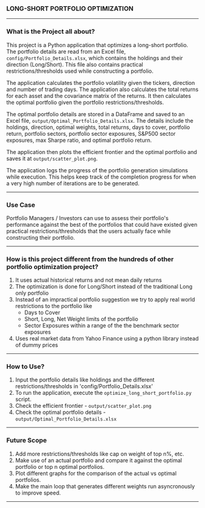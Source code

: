 ### LONG-SHORT PORTFOLIO OPTIMIZATION
-------------------------------------------------------------------------

### What is the Project all about?

This project is a Python application that optimizes a long-short portfolio. The portfolio details are read from an Excel file, `config/Portfolio_Details.xlsx`, which contains the holdings and their direction (Long/Short). This file also contains practical restrictions/thresholds used while constructing a portfolio.

The application calculates the portfolio volatility given the tickers, direction and number of trading days. The application also calculates the total returns for each asset and the covariance matrix of the returns. It then calculates the optimal portfolio given the portfolio restrictions/thresholds.

The optimal portfolio details are stored in a DataFrame and saved to an Excel file, `output/Optimal_Portfolio_Details.xlsx`. The details include the holdings, direction, optimal weights, total returns, days to cover, portfolio return, portfolio sectors, portfolio sector exposures, S&P500 sector exposures, max Sharpe ratio, and optimal portfolio return.

The application then plots the efficient frontier and the optimal portfolio and saves it at `output/scatter_plot.png`.

The application logs the progress of the portfolio generation simulations while execution. This helps keep track of the completion progress for when a very high number of iterations are to be generated.

-------------------------------------------------------------------------
### Use Case

Portfolio Managers / Investors can use to assess their portfolio's performance against the best of the portfolios that could have existed given practical restrictions/thresholds that the users actually face while constructing their portfolio.

--------------------------------------------------------------------------

### How is this project different from the hundreds of other portfolio optimization project?

1. It uses actual historical returns and not mean daily returns
2. The optimization is done for Long/Short instead of the traditional Long only portfolio
3. Instead of an impractical portfolio suggestion we try to apply real world restrictions to the portfolio like
    - Days to Cover
    - Short, Long, Net Weight limits of the portfolio
    - Sector Exposures within a range of the the benchmark sector exposures
4. Uses real market data from Yahoo Finance using a python library instead of dummy prices

--------------------------------------------------------------------------

### How to Use?

1. Input the portfolio details like holdings and the different restrictions/thresholds in 
'config/Portfolio_Details.xlsx'
2. To run the application, execute the `optimize_long_short_portfolio.py` script.
3. Check the efficient frontier - `output/scatter_plot.png`
4. Check the optimal portfolio details - `output/Optimal_Portfolio_Details.xlsx`

--------------------------------------------------------------------------

### Future Scope 

1. Add more restrictions/thresholds like cap on weight of top n%, etc.
2. Make use of an actual portfolio and compare it against the optimal portfolio or top n optimal portfolios.
3. Plot different graphs for the comparison of the actual vs optimal portfolios.
4. Make the main loop that generates different weights run asyncronously to improve speed.

--------------------------------------------------------------------------
